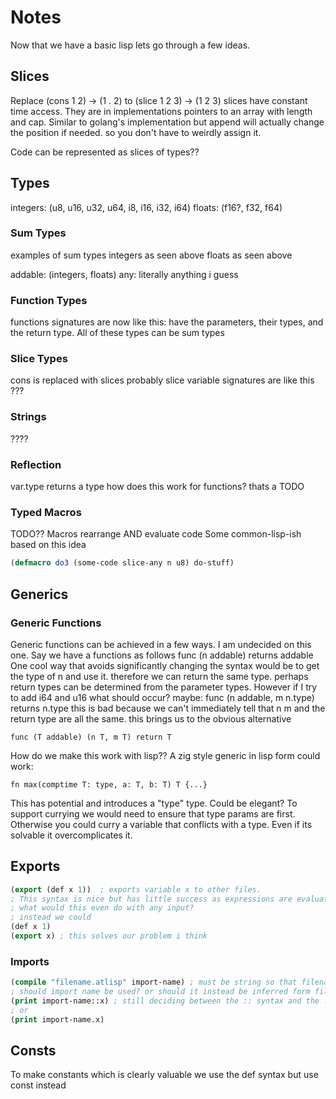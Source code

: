 # Notes

Now that we have a basic lisp lets go through a few ideas.
## Slices
Replace (cons 1 2) -> (1 . 2) to (slice 1 2 3) -> (1 2 3) slices have constant time access. They are in implementations pointers to an array with length and cap. Similar to golang's implementation but append will actually change the position if needed. so you don't have to weirdly assign it. 

Code can be represented as slices of types??

## Types
integers: (u8, u16, u32, u64, i8, i16, i32, i64)
floats: (f16?, f32, f64)

### Sum Types
examples of sum types 
integers as seen above
floats as seen above

addable: (integers, floats)
any: literally anything i guess

### Function Types
functions signatures are now like this:
have the parameters, their types, and the return type. All of these types can be sum types

### Slice Types
cons is replaced with slices probably
slice variable signatures are like this ??? 

### Strings
????

### Reflection
var.type returns a type 
how does this work for functions?
thats a TODO 

### Typed Macros
TODO?? Macros rearrange AND evaluate code
Some common-lisp-ish based on this idea
```lisp
(defmacro do3 (some-code slice-any n u8) do-stuff)
```

## Generics
### Generic Functions
Generic functions can be achieved in a few ways. I am undecided on this one.
Say we have a functions as follows
func (n addable) returns addable
One cool way that avoids significantly changing the syntax would be to get the type of n and use it. therefore we can return the same type.
perhaps return types can be determined from the parameter types. However if I try to add i64 and u16 what should occur?
maybe:
func (n addable, m n.type) returns n.type
this is bad because we can't immediately tell that n m and the return type are all the same.
this brings us to the obvious alternative
```
func (T addable) (n T, m T) return T
```
How do we make this work with lisp??
A zig style generic in lisp form could work:
```
fn max(comptime T: type, a: T, b: T) T {...}
```
This has potential and introduces a "type" type. Could be elegant?
To support currying we would need to ensure that type params are first. Otherwise you could curry a variable that conflicts with a type. Even if its solvable it overcomplicates it.




## Exports
```lisp
(export (def x 1))  ; exports variable x to other files. 
; This syntax is nice but has little success as expressions are evaluated
; what would this even do with any input?
; instead we could
(def x 1)
(export x) ; this solves our problem i think
```

### Imports
```lisp
(compile "filename.atlisp" import-name) ; must be string so that filenames are properly handled
; should import name be used? or should it instead be inferred form filename? i would argue for import-name but idk
(print import-name::x) ; still deciding between the :: syntax and the . syntax. "." will probably be used for type access so it poses an interesting idea.
; or 
(print import-name.x)
```

## Consts
To make constants which is clearly valuable we use the def syntax but use const instead

